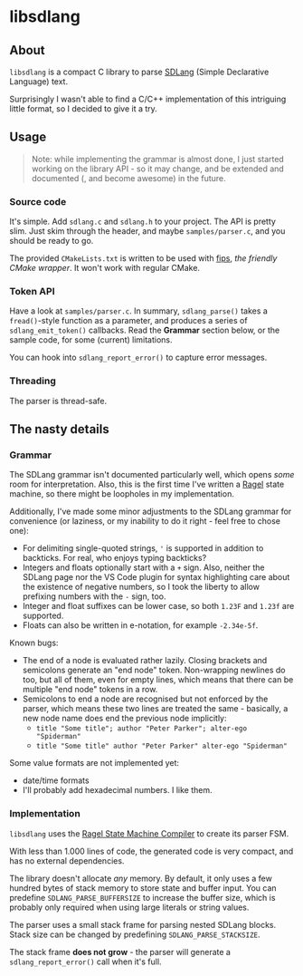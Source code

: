 # libsdlang

## About

`libsdlang` is a compact C library to parse [SDLang](http://sdlang.org/) (Simple Declarative Language) text.

Surprisingly I wasn't able to find a C/C++ implementation of this intriguing little format, so I decided to give it a try.

## Usage

> Note: while implementing the grammar is almost done, I just started working on the library API - so it may change, and be extended and documented (, and become awesome) in the future.

### Source code

It's simple. Add `sdlang.c` and `sdlang.h` to your project. The API is pretty slim. Just skim through the header, and maybe `samples/parser.c`, and you should be ready to go.

The provided `CMakeLists.txt` is written to be used with [fips](http://floooh.github.io/fips/index.html), *the friendly CMake wrapper*. It won't work with regular CMake.

### Token API

Have a look at `samples/parser.c`. In summary, `sdlang_parse()` takes a `fread()`-style function as a parameter, and produces a series of `sdlang_emit_token()` callbacks. Read the **Grammar** section below, or the sample code, for some (current) limitations.

You can hook into `sdlang_report_error()` to capture error messages.

### Threading

The parser is thread-safe.

## The nasty details

### Grammar

The SDLang grammar isn't documented particularly well, which opens *some* room for interpretation. Also, this is the first time I've written a [Ragel](http://www.colm.net/open-source/ragel/) state machine, so there might be loopholes in my implementation.

Additionally, I've made some minor adjustments to the SDLang grammar for convenience (or laziness, or my inability to do it right - feel free to chose one):

- For delimiting single-quoted strings, `'` is supported in addition to backticks. For real, who enjoys typing backticks?
- Integers and floats optionally start with a `+` sign. Also, neither the SDLang page nor the VS Code plugin for syntax highlighting care about the existence of negative numbers, so I took the liberty to allow prefixing numbers with the `-` sign, too.
- Integer and float suffixes can be lower case, so both `1.23F` and `1.23f` are supported.
- Floats can also be written in e-notation, for example `-2.34e-5f`.

Known bugs:

- The end of a node is evaluated rather lazily. Closing brackets and semicolons generate an "end node" token. Non-wrapping newlines do too, but all of them, even for empty lines, which means that there can be multiple "end node" tokens in a row.
- Semicolons to end a node are recognised but not enforced by the parser, which means these two lines are treated the same - basically, a new node name does end the previous node implicitly:
  - `title "Some title"; author "Peter Parker"; alter-ego "Spiderman"`
  - `title "Some title" author "Peter Parker" alter-ego "Spiderman"`

Some value formats are not implemented yet:

- date/time formats
- I'll probably add hexadecimal numbers. I like them.

### Implementation

`libsdlang` uses the [Ragel State Machine Compiler](http://www.colm.net/open-source/ragel/) to create its parser FSM.

With less than 1.000 lines of code, the generated code is very compact, and has no external dependencies.

The library doesn't allocate *any* memory. By default, it only uses a few hundred bytes of stack memory to store state and buffer input. You can predefine `SDLANG_PARSE_BUFFERSIZE` to increase the buffer size, which is probably only required when using large literals or string values.

The parser uses a small stack frame for parsing nested SDLang blocks. Stack size can be changed by predefining `SDLANG_PARSE_STACKSIZE`.

The stack frame **does not grow** - the parser will generate a `sdlang_report_error()` call when it's full.

